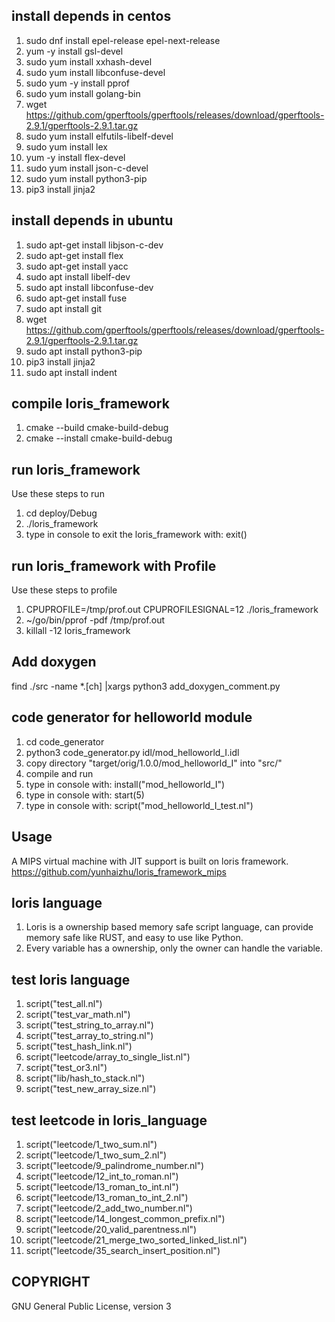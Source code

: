 ## install depends in centos
1. sudo dnf install epel-release epel-next-release
2. yum -y install gsl-devel
3. sudo yum install xxhash-devel
4. sudo yum install libconfuse-devel
5. sudo yum -y install pprof
6. sudo yum install golang-bin
7. wget https://github.com/gperftools/gperftools/releases/download/gperftools-2.9.1/gperftools-2.9.1.tar.gz
8. sudo yum install elfutils-libelf-devel
9. sudo yum install lex
10. yum -y install flex-devel
11. sudo yum install json-c-devel
12. sudo yum install python3-pip
13. pip3 install jinja2


## install depends in ubuntu
1. sudo apt-get install libjson-c-dev
2. sudo apt-get install flex
3. sudo apt-get install yacc
4. sudo apt install libelf-dev
5. sudo apt install libconfuse-dev
6. sudo apt-get install fuse
7. sudo apt install git
8. wget https://github.com/gperftools/gperftools/releases/download/gperftools-2.9.1/gperftools-2.9.1.tar.gz
9. sudo apt install python3-pip
10. pip3 install jinja2
11. sudo apt install indent

## compile loris_framework
1. cmake --build cmake-build-debug
2. cmake --install cmake-build-debug

## run loris_framework 
Use these steps to run

1. cd deploy/Debug
2. ./loris_framework
3. type in console to exit the loris_framework with: exit()

## run loris_framework with Profile
Use these steps to profile 

1. CPUPROFILE=/tmp/prof.out CPUPROFILESIGNAL=12 ./loris_framework
2. ~/go/bin/pprof -pdf /tmp/prof.out 
3. killall -12 loris_framework


## Add doxygen
find ./src -name *.[ch] |xargs python3 add_doxygen_comment.py 

## code generator for helloworld module
1. cd code_generator
2. python3 code_generator.py idl/mod_helloworld_I.idl
3. copy directory "target/orig/1.0.0/mod_helloworld_I" into "src/"
4. compile and run 
5. type in console with: install("mod_helloworld_I")
6. type in console with: start(5)
7. type in console with: script("mod_helloworld_I_test.nl")

## Usage
A MIPS virtual machine with JIT support is built on loris framework. 
https://github.com/yunhaizhu/loris_framework_mips

## loris language
1. Loris is a ownership based memory safe script language, can provide memory safe like RUST, and easy to use like Python. 
2. Every variable has a ownership, only the owner can handle the variable. 

## test loris language
1. script("test_all.nl")
2. script("test_var_math.nl")
3. script("test_string_to_array.nl")
4. script("test_array_to_string.nl")
5. script("test_hash_link.nl")
6. script("leetcode/array_to_single_list.nl")
7. script("test_or3.nl")
8. script("lib/hash_to_stack.nl")
9. script("test_new_array_size.nl")

## test leetcode in loris_language
1. script("leetcode/1_two_sum.nl")
2. script("leetcode/1_two_sum_2.nl")
3. script("leetcode/9_palindrome_number.nl")
4. script("leetcode/12_int_to_roman.nl")
5. script("leetcode/13_roman_to_int.nl")
6. script("leetcode/13_roman_to_int_2.nl")
7. script("leetcode/2_add_two_number.nl")
8. script("leetcode/14_longest_common_prefix.nl")
9. script("leetcode/20_valid_parentness.nl")
10. script("leetcode/21_merge_two_sorted_linked_list.nl")
11. script("leetcode/35_search_insert_position.nl")

## COPYRIGHT
GNU General Public License, version 3


